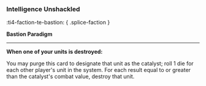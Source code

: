 ### **Intelligence Unshackled**
:ti4-faction-te-bastion:
{ .splice-faction }

**Bastion Paradigm**

---

**When one of your units is destroyed:**

You may purge this card to designate that unit as the catalyst; roll 1 die for each other player's unit in the system.
For each result equal to or greater than the catalyst's combat value, destroy that unit.

